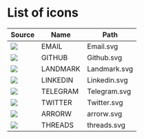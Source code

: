 # List of icons
| Source | Name | Path |
|---|---|---|
|  ![](/../icons/Email.svg) | EMAIL | Email.svg |
|  ![](/../icons/Github.svg) | GITHUB | Github.svg |
|  ![](/../icons/Landmark.svg) | LANDMARK | Landmark.svg |
|  ![](/../icons/Linkedin.svg) | LINKEDIN | Linkedin.svg |
|  ![](/../icons/Telegram.svg) | TELEGRAM | Telegram.svg |
|  ![](/../icons/Twitter.svg) | TWITTER | Twitter.svg |
|  ![](/../icons/arrorw.svg) | ARRORW | arrorw.svg |
|  ![](/../icons/threads.svg) | THREADS | threads.svg |